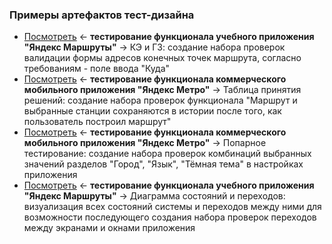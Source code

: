 ### Примеры артефактов тест-дизайна
- [Посмотреть](https://github.com/Solution-Found/Solution-Found/tree/master/design/assets/ep-bva.png) <- **тестирование функционала учебного приложения "Яндекс Маршруты"** -> КЭ и ГЗ: создание набора проверок валидации формы адресов конечных точек маршрута, согласно требованиям - поле ввода "Куда"
- [Посмотреть](https://github.com/Solution-Found/Solution-Found/tree/master/design/assets/decision-table.png) <- **тестирование функционала коммерческого мобильного приложения "Яндекс Метро"** -> Таблица принятия решений: создание набора проверок функционала "Маршрут и выбранные станции сохраняются в истории после того, как пользователь построил маршрут"
- [Посмотреть](https://github.com/Solution-Found/Solution-Found/tree/master/design/assets/pairwise.png) <- **тестирование функционала коммерческого мобильного приложения "Яндекс Метро"** -> Попарное тестирование: создание набора проверок комбинаций выбранных значений разделов "Город", "Язык", "Тёмная тема" в настройках приложения
- [Посмотреть](https://github.com/Solution-Found/Solution-Found/tree/master/design/assets/st-table.png) <- **тестирование функционала учебного приложения "Яндекс Маршруты"** -> Диаграмма состояний и переходов: визуализация всех состояний системы и переходов между ними для возможности последующего создания набора проверок переходов между экранами и окнами приложения